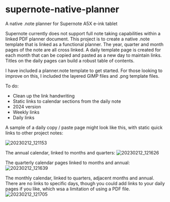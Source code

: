 # supernote-native-planner
A native .note planner for Supernote A5X e-ink tablet

Supernote currently does not support full note taking capabilities within a linked PDF planner document.  This project is to create a native .note template that is linked as a functional planner.  The year, quarter and month pages of the note are all cross linked.  A daily template page is created for each month that can be copied and pasted as a new day to maintain links.  Titles on the daily pages can build a robust table of contents.

I have included a planner.note template to get started.  For those looking to improve on this, I included the layered GIMP files and .png template files.

To do:
- Clean up the link handwriting
- Static links to calendar sections from the daily note
- 2024 version
- Weekly links
- Daily links

A sample of a daily copy / paste page might look like this, with static quick links to other project notes:

![20230212_121153](https://user-images.githubusercontent.com/31966101/218335223-89b6a22e-b979-42f1-9767-dee5c167127d.png)

The annual calendar, linked to months and quarters:
![20230212_121626](https://user-images.githubusercontent.com/31966101/218335164-d246dca0-a11d-4582-93e2-8035f36e3835.png)

The quarterly calendar pages linked to months and annual:
![20230212_121639](https://user-images.githubusercontent.com/31966101/218335180-3239db74-d0dd-4143-9aa9-c525d488515f.png)

The monthly calendar, linked to quarters, adjacent months and annual.  There are no links to specific days, though you could add links to your daily pages if you like, which wsa a limitation of using a PDF file. 
![20230212_121705](https://user-images.githubusercontent.com/31966101/218335186-327bf88c-1504-4269-874e-a1fce934f782.png)
